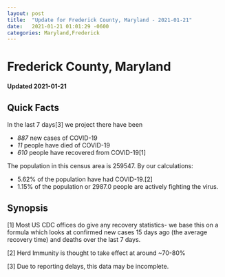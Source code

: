 ```yaml
---
layout: post
title:  "Update for Frederick County, Maryland - 2021-01-21"
date:   2021-01-21 01:01:29 -0600
categories: Maryland,Frederick
---
```


# Frederick County, Maryland
#### Updated 2021-01-21

## Quick Facts

In the last 7 days[3] we project there have been
- *887* new cases of COVID-19
- *11* people have died of COVID-19
- *610* people have recovered from COVID-19[1]

The population in this census area is 259547. By our calculations:
- 5.62% of the population have had COVID-19.[2]
- 1.15% of the population or 2987.0 people are actively fighting the virus.

## Synopsis




[1] Most US CDC offices do give any recovery statistics- we base this on a formula which looks at confirmed new cases
15 days ago (the average recovery time) and deaths over the last 7 days.

[2] Herd Immunity is thought to take effect at around ~70-80%

[3] Due to reporting delays, this data may be incomplete.
 
    
